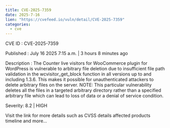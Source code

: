 ```yaml
--- 
title: CVE-2025-7359
date: 2025-7-16
lien: "https://cvefeed.io/vuln/detail/CVE-2025-7359"
categories:
  - cve
---
```


CVE ID : CVE-2025-7359

Published :  July 16
2025
7:15 a.m. | 3 hours
8 minutes ago

Description : The Counter live visitors for WooCommerce plugin for WordPress is vulnerable to arbitrary file deletion due to insufficient file path validation in the wcvisitor_get_block function in all versions up to
and including
1.3.6. This makes it possible for unauthenticated attackers to delete arbitrary files on the server. NOTE: This particular vulnerability deletes all the files in a targeted arbitrary directory rather than a specified arbitrary file
which can lead to loss of data or a denial of service condition.

Severity: 8.2 | HIGH

Visit the link for more details
such as CVSS details
affected products
timeline
and more...
